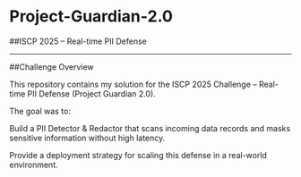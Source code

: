 # Project-Guardian-2.0
##ISCP 2025 – Real-time PII Defense

-----
##Challenge Overview

This repository contains my solution for the ISCP 2025 Challenge – Real-time PII Defense (Project Guardian 2.0).

The goal was to:

Build a PII Detector & Redactor that scans incoming data records and masks sensitive information without high latency.

Provide a deployment strategy for scaling this defense in a real-world environment.
